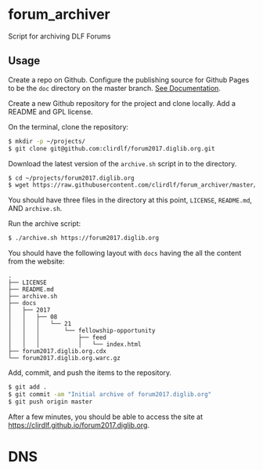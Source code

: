 # forum_archiver
Script for archiving DLF Forums

## Usage

Create a repo on Github. Configure the publishing source for Github Pages to be the `doc` directory on the master branch. [See Documentation](https://help.github.com/en/github/working-with-github-pages/configuring-a-publishing-source-for-your-github-pages-site).

Create a new Github repository for the project and clone locally. Add a README and GPL license.

On the terminal, clone the repository:

```bash
$ mkdir -p ~/projects/
$ git clone git@github.com:clirdlf/forum2017.diglib.org.git
```

Download the latest version of the `archive.sh` script in to the directory.

```bash
$ cd ~/projects/forum2017.diglib.org
$ wget https://raw.githubusercontent.com/clirdlf/forum_archiver/master/archive.sh
```

You should have three files in the directory at this point, `LICENSE`, `README.md`, AND `archive.sh`.

Run the archive script:

```bash
$ ./archive.sh https://forum2017.diglib.org
```

You should have the following layout with `docs` having the all the content from the website:

```
.
├── LICENSE
├── README.md
├── archive.sh
├── docs
│   ├── 2017
│   │   ├── 08
│   │   │   └── 21
│   │   │       └── fellowship-opportunity
│   │   │           ├── feed
│   │   │           │   └── index.html
├── forum2017.diglib.org.cdx
└── forum2017.diglib.org.warc.gz
```

Add, commit, and push the items to the repository.

```bash
$ git add .
$ git commit -am "Initial archive of forum2017.diglib.org"
$ git push origin master
```

After a few minutes, you should be able to access the site at <https://clirdlf.github.io/forum2017.diglib.org>.

# DNS
